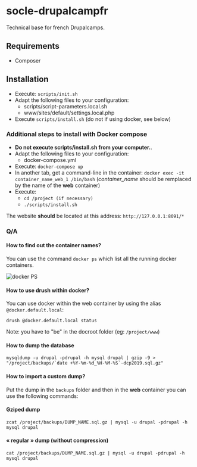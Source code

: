 # socle-drupalcampfr

Technical base for french Drupalcamps.

## Requirements

* Composer

## Installation

* Execute: `scripts/init.sh`
* Adapt the following files to your configuration:
  * scripts/script-parameters.local.sh
  * www/sites/default/settings.local.php
* Execute `scripts/install.sh` (do not if using docker, see below)

### Additional steps to install with Docker compose

* **Do not execute scripts/install.sh from your computer.**.
* Adapt the following files to your configuration:
  * docker-compose.yml
* Execute: `docker-compose up`
* In another tab, get a command-line in the container:
`docker exec -it container_name_web_1 /bin/bash` (*container_name* should be remplaced by the name of the **web** container)
* Execute:
  * `cd /project (if necessary)`
  * `./scripts/install.sh`

The website **should** be located at this address: `http://127.0.0.1:8091/*`

### Q/A
#### How to find out the container names?
You can use the command `docker ps` which list all the running docker containers.

![docker PS](http://i.imgur.com/SDgHsqs.png)

#### How to use drush within docker?
You can use docker within the web container by using the alias `@docker.default.local`:

```
drush @docker.default.local status
```

Note: you have to "be" in the docroot folder (eg: `/project/www`)

#### How to dump the database
```
mysqldump -u drupal -pdrupal -h mysql drupal | gzip -9 > "/project/backups/`date +%Y-%m-%d_%H-%M-%S`-dcp2019.sql.gz"
```
#### How to import a custom dump?

Put the dump in the `backups` folder and then in the **web** container you can use the following commands:

#### Gziped dump
```
zcat /project/backups/DUMP_NAME.sql.gz | mysql -u drupal -pdrupal -h mysql drupal
```

#### « regular » dump (without compression)
```
cat /project/backups/DUMP_NAME.sql.gz | mysql -u drupal -pdrupal -h mysql drupal
```
